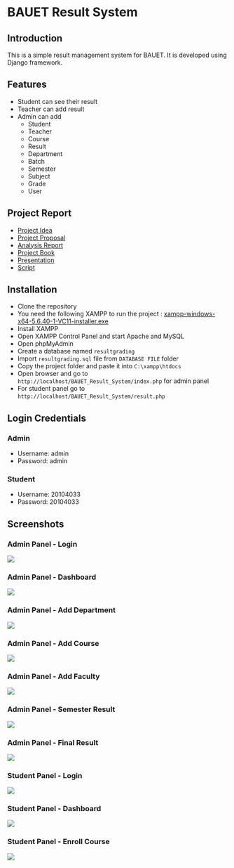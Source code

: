 # BAUET Result System

## Introduction

This is a simple result management system for BAUET. It is developed using Django framework.

## Features

- Student can see their result
- Teacher can add result
- Admin can add 
    - Student
    - Teacher
    - Course
    - Result
    - Department
    - Batch
    - Semester
    - Subject
    - Grade
    - User

## Project Report

- <a href="https://github.com/mdarikrayhan/BAUET_Result_System/blob/main/Project%20Report%20Files/Project%20Idea.docx">Project Idea</a>
- <a href="https://github.com/mdarikrayhan/BAUET_Result_System/blob/main/Project%20Report%20Files/Project%20Proposal.docx">Project Proposal</a>
- <a href="https://github.com/mdarikrayhan/BAUET_Result_System/blob/main/Project%20Report%20Files/Analysis_Report.docx">Analysis Report</a>
- <a href="https://github.com/mdarikrayhan/BAUET_Result_System/blob/main/Project%20Report%20Files/Project%20Book.docx">Project Book</a>
- <a href="https://github.com/mdarikrayhan/BAUET_Result_System/blob/main/Project%20Report%20Files/Presentation.pptx">Presentation</a>
- <a href="https://github.com/mdarikrayhan/BAUET_Result_System/blob/main/Project%20Report%20Files/Script.docx">Script</a>
## Installation

- Clone the repository
- You need the following XAMPP to run the project : <a href="https://github.com/mdarikrayhan/BAUET_Result_System/blob/main/Requried%20Softwares/xampp-windows-x64-5.6.40-1-VC11-installer.exe">xampp-windows-x64-5.6.40-1-VC11-installer.exe</a>
- Install XAMPP
- Open XAMPP Control Panel and start Apache and MySQL
- Open phpMyAdmin
- Create a database named `resultgrading`
- Import `resultgrading.sql` file from `DATABASE FILE` folder
- Copy the project folder and paste it into `C:\xampp\htdocs`
- Open browser and go to `http://localhost/BAUET_Result_System/index.php` for admin panel
- For student panel go to `http://localhost/BAUET_Result_System/result.php`

## Login Credentials

### Admin

- Username: admin
- Password: admin

### Student

- Username: 20104033
- Password: 20104033

## Screenshots

### Admin Panel - Login

<img src="https://github.com/mdarikrayhan/BAUET_Result_System/blob/main/Project%20Report%20Files/ScreenShot/Admin_Login.png ">
<br>

### Admin Panel - Dashboard

<img src="https://github.com/mdarikrayhan/BAUET_Result_System/blob/main/Project%20Report%20Files/ScreenShot/Admin_Dashboard.png">
<br>

### Admin Panel - Add Department

<img src="https://github.com/mdarikrayhan/BAUET_Result_System/blob/main/Project%20Report%20Files/ScreenShot/Add_Department.png">
<br>

### Admin Panel - Add Course

<img src="https://github.com/mdarikrayhan/BAUET_Result_System/blob/main/Project%20Report%20Files/ScreenShot/Add_Course.png">
<br>

### Admin Panel - Add Faculty

<img src="https://github.com/mdarikrayhan/BAUET_Result_System/blob/main/Project%20Report%20Files/ScreenShot/Add_Faculty.png">
<br>

### Admin Panel - Semester Result

<img src="https://github.com/mdarikrayhan/BAUET_Result_System/blob/main/Project%20Report%20Files/ScreenShot/Semester_Result.png">

### Admin Panel - Final Result

<img src="https://github.com/mdarikrayhan/BAUET_Result_System/blob/main/Project%20Report%20Files/ScreenShot/Final_Result.png">
<br>

### Student Panel - Login

<img src="https://github.com/mdarikrayhan/BAUET_Result_System/blob/main/Project%20Report%20Files/ScreenShot/Student_Login.png"> 
<br>

### Student Panel - Dashboard

<img src="https://github.com/mdarikrayhan/BAUET_Result_System/blob/main/Project%20Report%20Files/ScreenShot/Student_Dashboard.png">
<br>

### Student Panel - Enroll Course

<img src="https://github.com/mdarikrayhan/BAUET_Result_System/blob/main/Project%20Report%20Files/ScreenShot/Enrolled_Coures.png">
<br>
